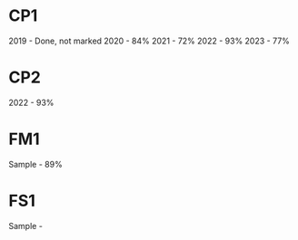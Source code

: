 # **CP1** 

2019 - Done, not marked
2020 - 84%
2021 - 72%
2022 - 93%
2023 - 77%

# **CP2**

2022 - 93% 

# **FM1**
Sample - 89%



# **FS1**
Sample - 